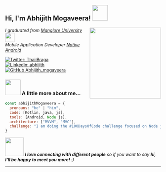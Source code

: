 <h2> Hi, I'm Abhijith Mogaveera! <img src="https://media.giphy.com/media/mGcNjsfWAjY5AEZNw6/giphy.gif" width="50"></h2>
<img align='right' src="https://media.giphy.com/media/uK3mEG7Yv6UhnGLNLt/giphy.gif" width="230">
<p><em>I graduated from <a href="https://mangaloreuniversity.ac.in/">Manglore University</a><img src="https://media.giphy.com/media/fYSnHlufseco8Fh93Z/giphy.gif" width="30"></br>Mobile Application Developer <a href="https://developer.android.com/">Native Android</a>
</em></p>

[![Twitter: ThaiiBraga](https://img.shields.io/twitter/follow/AbhijithMogave2?style=social)](https://twitter.com/AbhijithMogave2)
[![Linkedin: abhijith](https://img.shields.io/badge/-abhijith_mogaveera-blue?style=flat-square&logo=Linkedin&logoColor=white&link=https://www.linkedin.com/in/abhijith-mogaveera-822308199/)](https://www.linkedin.com/in/abhijith-mogaveera-822308199/)
[![GitHub Abhijith_mogaveera](https://img.shields.io/github/followers/AbhijithMogaveera?label=follow&style=social)](https://github.com/AbhijithMogaveera/)

### <img src="https://media.giphy.com/media/VgCDAzcKvsR6OM0uWg/giphy.gif" width="50"> A little more about me...  

```javascript
const abhijithMogaveera = {
  pronouns: "he" | "him",
  code: [Kotlin, java, js],
  tools: [Android, Node js],
  architecture: ["MVVM", "MVC"],
  challenge: "I am doing the #100DaysOfCode challenge focused on Node js"
}
```

<img src="https://media.giphy.com/media/LnQjpWaON8nhr21vNW/giphy.gif" width="60"> <em><b>I love connecting with different people</b> so if you want to say <b>hi, I'll be happy to meet you more!</b> :)</em>

---
